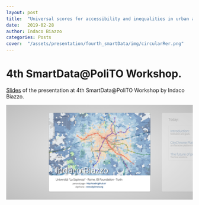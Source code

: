 ```yaml
---
layout: post
title:  "Universal scores for accessibility and inequalities in urban areas"
date:   2019-02-28
author: Indaco Biazzo
categories: Posts
cover:  "/assets/presentation/fourth_smartData/img/circularRer.png"
---
```


# 4th SmartData@PoliTO Workshop.
[Slides][PechaKucha2018] of the presentation at 4th SmartData@PoliTO Workshop by Indaco Biazzo.


[![imagePresentation]][PechaKucha2018]


[imagePresentation]: /assets/img/CityChrone_Presentation.png
[PechaKucha2018]:      http://ocadni.github.io/assets/presentation/fourth_smartData/presentation.html

